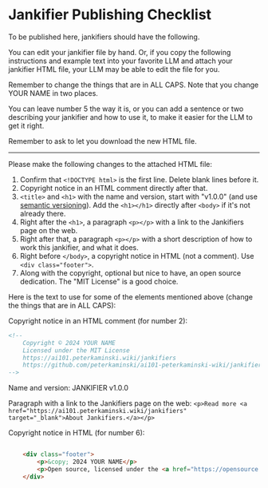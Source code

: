 # Jankifier Publishing Checklist

To be published here, jankifiers should have the following.

You can edit your jankifier file by hand. Or, if you copy the following instructions and example text into your favorite LLM and attach your jankifier HTML file, your LLM may be able to edit the file for you.

Remember to change the things that are in ALL CAPS. Note that you change YOUR NAME in two places.

You can leave number 5 the way it is, or you can add a sentence or two describing your jankifier and how to use it, to make it easier for the LLM to get it right.

Remember to ask to let you download the new HTML file.

---

Please make the following changes to the attached HTML file:

1. Confirm that `<!DOCTYPE html>` is the first line. Delete blank lines before it.
2. Copyright notice in an HTML comment directly after that.
3. `<title>` and `<h1>` with the name and version, start with "v1.0.0" (and use [semantic versioning](https://semver.org/)). Add the `<h1></h1>` directly after `<body>` if it's not already there.
4. Right after the `<h1>`, a paragraph `<p></p>` with a link to the Jankifiers page on the web.
5. Right after that, a paragraph `<p></p>` with a short description of how to work this jankifier, and what it does.
6. Right before `</body>`, a copyright notice in HTML (not a comment). Use `<div class="footer">`.
7. Along with the copyright, optional but nice to have, an open source dedication. The "MIT License" is a good choice.

Here is the text to use for some of the elements mentioned above (change the things that are in ALL CAPS):

Copyright notice in an HTML comment (for number 2):

```html
<!-- 
    Copyright © 2024 YOUR NAME
    Licensed under the MIT License
    https://ai101.peterkaminski.wiki/jankifiers
    https://github.com/peterkaminski/ai101-peterkaminski-wiki/jankifiers/
-->
```

Name and version: JANKIFIER v1.0.0

Paragraph with a link to the Jankifiers page on the web: `<p>Read more <a href="https://ai101.peterkaminski.wiki/jankifiers" target="_blank">About Jankifiers.</a></p>`

Copyright notice in HTML (for number 6):

```html

    <div class="footer">
        <p>&copy; 2024 YOUR NAME</p>
        <p>Open source, licensed under the <a href="https://opensource.org/licenses/MIT" target="_blank">MIT License</a></p>
    </div>


```
